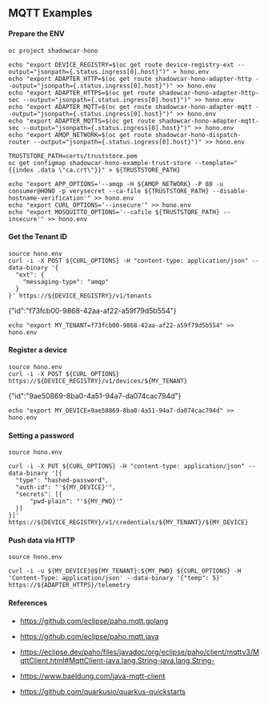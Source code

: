 ## MQTT Examples


#### Prepare the ENV

```shell
oc project shadowcar-hono

echo "export DEVICE_REGISTRY=$(oc get route device-registry-ext --output="jsonpath={.status.ingress[0].host}")" > hono.env
echo "export ADAPTER_HTTP=$(oc get route shadowcar-hono-adapter-http --output="jsonpath={.status.ingress[0].host}")" >> hono.env
echo "export ADAPTER_HTTPS=$(oc get route shadowcar-hono-adapter-http-sec --output="jsonpath={.status.ingress[0].host}")" >> hono.env
echo "export ADAPTER_MQTT=$(oc get route shadowcar-hono-adapter-mqtt --output="jsonpath={.status.ingress[0].host}")" >> hono.env
echo "export ADAPTER_MQTTS=$(oc get route shadowcar-hono-adapter-mqtt-sec --output="jsonpath={.status.ingress[0].host}")" >> hono.env
echo "export AMQP_NETWORK=$(oc get route shadowcar-hono-dispatch-router --output="jsonpath={.status.ingress[0].host}")" >> hono.env

TRUSTSTORE_PATH=certs/truststore.pem
oc get configmap shadowcar-hono-example-trust-store --template="{{index .data \"ca.crt\"}}" > ${TRUSTSTORE_PATH}

echo "export APP_OPTIONS='--amqp -H ${AMQP_NETWORK} -P 80 -u consumer@HONO -p verysecret --ca-file ${TRUSTSTORE_PATH} --disable-hostname-verification'" >> hono.env
echo "export CURL_OPTIONS='--insecure'" >> hono.env
echo "export MOSQUITTO_OPTIONS='--cafile ${TRUSTSTORE_PATH} --insecure'" >> hono.env
```

#### Get the Tenant ID

```shell
source hono.env
curl -i -X POST ${CURL_OPTIONS} -H "content-type: application/json" --data-binary '{
  "ext": {
    "messaging-type": "amqp"
  }
}' https://${DEVICE_REGISTRY}/v1/tenants
```

{"id":"f73fcb00-9868-42aa-af22-a59f79d5b554"}
```shell
echo "export MY_TENANT=f73fcb00-9868-42aa-af22-a59f79d5b554" >> hono.env
```

#### Register a device

```shell
source hono.env
curl -i -X POST ${CURL_OPTIONS} https://${DEVICE_REGISTRY}/v1/devices/${MY_TENANT}
```

{"id":"9ae50869-8ba0-4a51-94a7-da074cac794d"}
```shell
echo "export MY_DEVICE=9ae50869-8ba0-4a51-94a7-da074cac794d" >> hono.env
```

#### Setting a password

```shell
source hono.env

curl -i -X PUT ${CURL_OPTIONS} -H "content-type: application/json" --data-binary '[{
  "type": "hashed-password",
  "auth-id": "'${MY_DEVICE}'",
  "secrets": [{
      "pwd-plain": "'${MY_PWD}'"
  }]
}]' https://${DEVICE_REGISTRY}/v1/credentials/${MY_TENANT}/${MY_DEVICE}
```

#### Push data via HTTP

```shell
source hono.env

curl -i -u ${MY_DEVICE}@${MY_TENANT}:${MY_PWD} ${CURL_OPTIONS} -H 'Content-Type: application/json' --data-binary '{"temp": 5}' https://${ADAPTER_HTTPS}/telemetry
```


#### References

- https://github.com/eclipse/paho.mqtt.golang

- https://github.com/eclipse/paho.mqtt.java
- https://eclipse.dev/paho/files/javadoc/org/eclipse/paho/client/mqttv3/MqttClient.html#MqttClient-java.lang.String-java.lang.String-

- https://www.baeldung.com/java-mqtt-client

- https://github.com/quarkusio/quarkus-quickstarts
